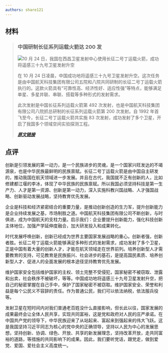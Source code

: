 ```yaml
---
authors: share121
---
```


## 材料

> ### 中国研制长征系列运载火箭达 200 发
>
> ![10 月 24 日，我国在西昌卫星发射中心使用长征二号丁运载火箭，成功将遥感三十九号卫星发射升空](http://finance.people.com.cn/mediafile/pic/BIG/20231024/23/17349852139816955659.jpg "10 月 24 日，我国在西昌卫星发射中心使用长征二号丁运载火箭，成功将遥感三十九号卫星发射升空")
>
> 在 10 月 24 日凌晨，中国成功地将遥感三十九号卫星发射升空。这次任务是由中国航天科技集团有限公司五院和八院共同研制的长征二号丁运载火箭执行的。这款火箭具有“可靠性高、经济性好、适应性强”等特点，能够满足单星、多星并联、串联、搭载等多种形式的发射需求。
>
> 此次发射是中国长征系列运载火箭第 492 次发射，也是中国航天科技集团有限公司八院抓总研制的长征系列运载火箭第 200 次发射。自 1992 年首飞至今，长征二号丁运载火箭共实施 83 次发射，成功发射了多个卫星，开启了我国多个领域空间实验探测工程。
>
> **_[原文链接](http://finance.people.com.cn/n1/2023/1024/c1004-40102425.html)_**

## 点评

创新是引领发展的第一动力，是一个民族进步的灵魂，是一个国家兴旺发达的不竭源泉，也是中华民族最鲜明的民族禀赋。长征二号丁运载火箭是由中国自主研发的，推动我国在航天领域进一步发展。并且在古代，我国就不乏有创新的人，比如修建都江堰的李冰，体现了中华民族的民族禀赋。所以我国必须坚持科技是第一生产力、人才是第一资源、创新是第一动力，深入实施科教兴国战略、人才强国战略、创新驱动发展战略，坚持教育优先发展。

企业是科技和经济紧密结合的重要力量，是推动创新创造的生力军，提升创新能力是企业持续发展之基，市场制胜之道。中国航天科技集团有限公司不断创新，与时俱进，成为中国航天的支柱力量。启示我们：企业要提升创新能力，强化科技创新主体地位，加强产学延伸度融合，加大研发投入和成果转化。

时代发展呼唤创新，创新已经成为世界主要国家发展战略的重心。创新者强，创新者胜。长征二号丁运载火箭能够满足多种形式的发射需求，成功发射了多个卫星，正是中国有着大量的创新人才，才能在航天领域走在世界前列。培养创新型人才需要教育的支持，可见教育是民族振兴、社会进步的基石，是提高国民素质、培养创新型人才、促进人的全面发展的根本途径坚持教育优先发展。

维护国家安全包括维护国家的主权、领土完整不受侵犯，国家秘密不被窃取、泄露和出卖，社会秩序不被破坏，等等。中国成功地将遥感三十九号卫星发射升空，把自己的秘密掌握在自己手中，保护了国家秘密不被窃取。维护国家安全、荣誉和利益是每个公民义不容辞的责任。作为普通公民，我们可以依法纳税，依法服兵役等。

发射卫星在短时间内对我们普通老百姓没什么直接影响，但长此以往，国家发展的成果最终会让全体人民共享，实现共同富裕，这是党和政府对人民的庄严承诺。在中国共产党的领导下，中华民族迎来了从站起来、富起来到强起来的伟大飞跃。这是我国坚持习近平同志为核心的党中央的正确领导，坚持以人民为中心的发展思想，坚持创新、协调、绿色、开放、共享的新发展理念，坚持改革开放，走共同富裕的道路，等措施的共同影响下的成果。因此，我们要听党话，跟党走，做到爱党、爱国、爱社会主义高度统一。
